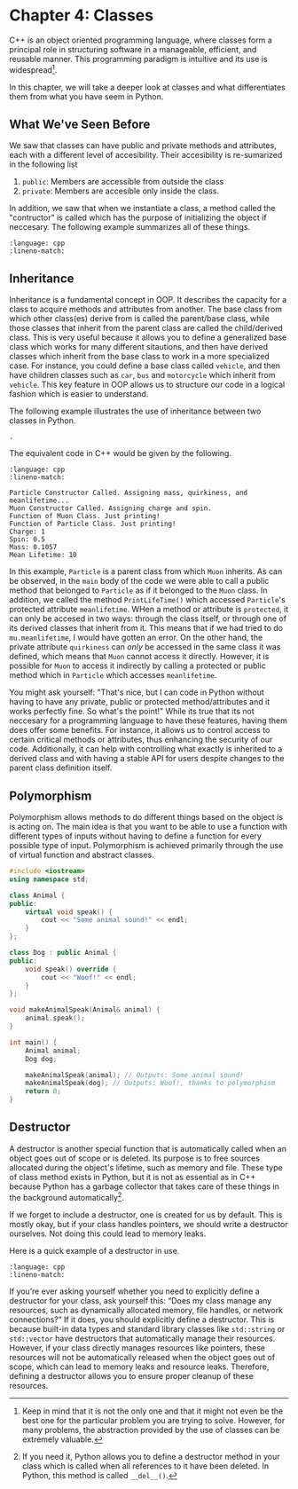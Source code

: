 # Chapter 4: Classes

C++ is an object oriented programming language, where classes form a principal role in structuring software in a manageable, efficient, and reusable manner. This programming paradigm is intuitive and its use is widespread[^classparadigm].

In this chapter, we will take a deeper look at classes and what differentiates them from what you have seem in Python.

## What We've Seen Before

We saw that classes can have public and private methods and attributes, each with a different level of accesibility. Their accesibility is re-sumarized in the following list

1. `public`: Members are accessible from outside the class
1. `private`: Members are accesible only inside the class.

In addition, we saw that when we instantiate a class, a method called the "contructor" is called which has the purpose of initializing the object if neccesary. The following example summarizes all of these things.

```{literalinclude} ../examples_cpp/c5_classeg.cpp
:language: cpp
:lineno-match:
```

## Inheritance

Inheritance is a fundamental concept in OOP. It describes the capacity for a class to acquire methods and attributes from another. The base class from which other class(es) derive from is called the parent/base class, while those classes that inherit from the parent class are called the child/derived class. This is very useful because it allows you to define a generalized base class which works for many different sitautions, and then have derived classes which inherit from the base class to work in a more specialized case. For instance, you could define a base class called `vehicle`, and then have children classes such as `car`, `bus` and `motorcycle` which inherit from `vehicle`. This key feature in OOP allows us to structure our code in a logical fashion which is easier to understand.

The following example illustrates the use of inheritance between two classes in Python.
```
.
```

The equivalent code in C++ would be given by the following.

```{literalinclude} ../examples_cpp/c4_inh.cpp
:language: cpp
:lineno-match:
```
```
Particle Constructor Called. Assigning mass, quirkiness, and meanlifetime...
Muon Constructor Called. Assigning charge and spin.
Function of Muon Class. Just printing!
Function of Particle Class. Just printing!
Charge: 1
Spin: 0.5
Mass: 0.1057
Mean Lifetime: 10
```

In this example, `Particle` is a parent class from which `Muon` inherits. As can be observed, in the `main` body of the code we were able to call a public method that belonged to `Particle` as if it belonged to the `Muon` class. In addition, we called the method `PrintLifeTime()` which accessed `Particle`'s protected attribute `meanlifetime`. WHen a method or attribute is `protected`, it can only be accesed in two ways: through the class itself, or through one of its derived classes that inherit from it. This means that if we had tried to do `mu.meanlifetime`, I would have gotten an error. On the other hand, the private attribute `quirkiness` can *only* be accessed in the same class it was defined, which means that `Muon` cannot access it directly. However, it is possible for `Muon` to access it indirectly by calling a protected or public method which in `Particle` which accesses `meanlifetime`.

You might ask yourself: "That's nice, but I can code in Python without having to have any private, public or protected method/attributes and it works perfectly fine. So what's the point!" While its true that its not neccesary for a programming language to have these features, having them does offer some benefits. For instance, it allows us to control access to certain critical methods or attributes, thus enhancing the security of our code. Additionally, it can help with controlling what exactly is inherited to a derived class and with having a stable API for users despite changes to the parent class definition itself.

## Polymorphism

Polymorphism allows methods to do different things based on the object is is acting on. The main idea is that you want to be able to use a function with different types of inputs without having to define a function for every possible type of input. Polymorphism is achieved primarily through the use of virtual function and abstract classes.

```cpp
#include <iostream>
using namespace std;

class Animal {
public:
    virtual void speak() {
        cout << "Some animal sound!" << endl;
    }
};

class Dog : public Animal {
public:
    void speak() override {
        cout << "Woof!" << endl;
    }
};

void makeAnimalSpeak(Animal& animal) {
    animal.speak();
}

int main() {
    Animal animal;
    Dog dog;

    makeAnimalSpeak(animal); // Outputs: Some animal sound!
    makeAnimalSpeak(dog); // Outputs: Woof!, thanks to polymorphism
    return 0;
}
```

## Destructor

A destructor is another special function that is automatically called when an object goes out of scope or is deleted. Its purpose is to free sources allocated during the object's lifetime, such as memory and file. These type of class method exists in Python, but it is not as essential as in C++ because Python has a garbage collector that takes care of these things in the background automatically[^pydestruc].

If we forget to include a destructor, one is created for us by default. This is mostly okay, but if your class handles pointers, we should write a destructor ourselves. Not doing this could lead to memory leaks.

Here is a quick example of a destructor in use.

```{literalinclude} ../examples_cpp/c4_destruc.cpp
:language: cpp
:lineno-match:
```

If you’re ever asking yourself whether you need to explicitly define a destructor for your class, ask yourself this: “Does my class manage any resources, such as dynamically allocated memory, file handles, or network connections?” If it does, you should explicitly define a destructor. This is because built-in data types and standard library classes like `std::string` or `std::vector` have destructors that automatically manage their resources. However, if your class directly manages resources like pointers, these resources will not be automatically released when the object goes out of scope, which can lead to memory leaks and resource leaks. Therefore, defining a destructor allows you to ensure proper cleanup of these resources.

[^pydestruc]: If you need it, Python allows you to define a destructor method in your class which is called when all references to it have been deleted. In Python, this method is called `__del__()`.

[^classparadigm]: Keep in mind that it is not the only one and that it might not even be the best one for the particular problem you are trying to solve. However, for many problems, the abstraction provided by the use of classes can be extremely valuable.
